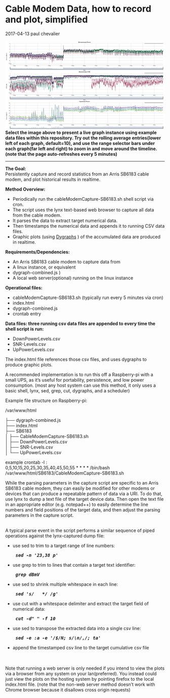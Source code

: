 
<H1> Cable Modem Data, how to record and plot, simplified</H1>

2017-04-13 paul chevalier

<a href="https://rawgit.com/epc002/cablemodemdata/master/index.html"> <img src="./misc/example-graphs.png" alt= "Select this for a live dygraph using example files within this repository"> </a>
<b> Select the image above to present a live graph instance using example data files within this repository. Try out the rolling average entries(lower left of each graph, default=10), and use the range selector bars under each graph(far left and right) to zoom in and move around the timeline. (note that the page auto-refreshes every 5 minutes)</b>
_____
<p>
<b>The Goal:</b><br>
Persistently capture and record statistics from an Arris SB6183 cable modem, and plot historical results in realtime.<br>
<p>
<b>Method Overview:</b><br>
<ul>
<li>Periodically run the cableModemCapture-SB6183.sh shell script via cron.</li>
<li>The script uses the lynx text-based web browser to capture all data from the cable modem.</li>
<li>It parses the data to extract target numerical data.</li>
<li>Then timestamps the numerical data and appends it to running CSV data files.</li>
<li>Graphic plots (using <a href="http://dygraphs.com">Dygraphs</a> ) of the accumulated data are produced in realtime.</li>
</ul>

<b>Requirements/Dependencies:</b><br>
<ul>
<li>An Arris SB6183 cable modem to capture data from</li>
<li>A linux instance, or equivalent
<li>dygraph-combined.js
 )</li>
<li>A local web server(optional) running on the linux instance</li>
</ul>

<b>Operational files:</b><br>
<ul>
<li>cableModemCapture-SB6183.sh  (typically run every 5 minutes via cron)</li>
<li>index.html</li>
<li>dygraph-combined.js</li>
<li>crontab entry</li>
</ul>

<b>Data files: three running csv data files are appended to every time the shell script is run:</b><p>
<ul>
<li>DownPowerLevels.csv </li>
<li>SNR-Levels.csv</li>
<li>UpPowerLevels.csv</li>
</ul>

The index.html  file references those csv files, and uses dygraphs to produce graphic plots.  

A recommended implementation is to run this off a Raspberry-pi with a small UPS, as it’s useful for portability, persistence, and low power consumption. (most any host system can use this method, it only uses a basic shell, lynx, sed, grep, cut, dygraphs, and a scheduler)
<p>
Example file structure on Raspberry-pi:

/var/www/html

├── dygraph-combined.js<br>
├── index.html<br>
├── SB6183<br>
│   ├── CableModemCapture-SB6183.sh<br>
│   ├── DownPowerLevels.csv<br>
│   ├── SNR-Levels.csv<br>
│   └── UpPowerLevels.csv<br>


example crontab -l :<br>
0,5,10,15,20,25,30,35,40,45,50,55 * * * *  /bin/bash /var/www/html/SB6183/CableModemCapture-SB6183.sh
<br>

While the parsing parameters in the capture script are specific to an Arris SB6183 cable modem, they can easily be modified for other modems or devices that can produce a repeatable pattern of data via a URI.  To do that, use lynx to dump a text file of the target device data.  Then open the text file in an appropriate editor (e.g. notepad++) to easily determine the line numbers and field positions of the target data, and then adjust the parsing parameters in the capture script.
<br>
<br>

A typical parse event in the script performs a similar sequence of piped operations against the lynx-captured dump file:
<br>
<ul>
<li> use sed to trim to a target range of line numbers:  <pre><i><b> sed -n '23,38 p' </i></b></pre> </li>
<li> use grep to trim to lines that contain a target text identifier: <pre><i><b> grep dBmV </i></b></pre> </li>
<li> use sed to shrink multiple whitespace in each line: <pre><i><b> sed 's/   */ /g' </i></b></pre> </li>
<li> use cut with a whitespace delimiter and extract the target field of numerical data: <pre><i><b> cut -d" " -f 10 </i></b></pre> </li>
<li> use sed to transpose the extracted data into a single csv line: <pre><i><b> sed -e :a -e '/$/N; s/\n/,/; ta'  </i></b></pre> </li>
<li> append the timestamped csv line to the target cumulative csv file </li>
</ul>

<br>
<br>
Note that running a web server is only needed if you intend to view the plots via a browser from any system on your lan(preferred). You instead could just view the plots on the hosting system by pointing firefox to the local index.html file. (note that the non-web server method doesn’t work with Chrome browser because it disallows cross origin requests)



